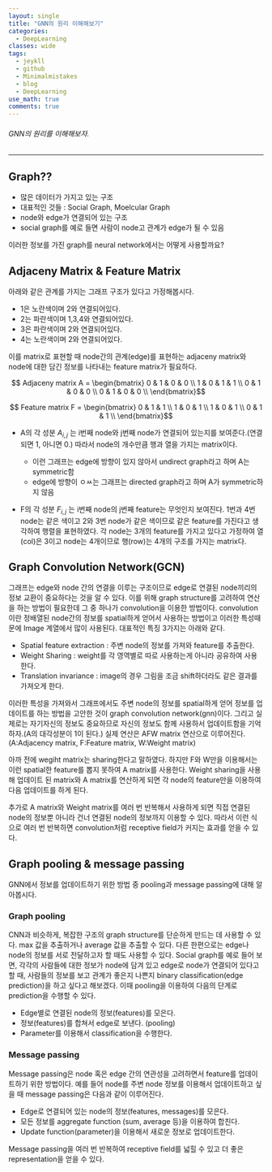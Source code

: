 ```yaml
---
layout: single
title: "GNN의 원리 이해해보기"
categories:
  - DeepLearning
classes: wide
tags:
  - jeykll
  - github
  - Minimalmistakes
  - blog
  - DeepLearning
use_math: true
comments: true
---
```


######  GNN의 원리를 이해해보자.
---

## Graph??  
+ 많은 데이터가 가지고 있는 구조  
+ 대표적인 것들 : Social Graph, Moelcular Graph  
+ node와 edge가 연결되어 있는 구조  
+ social graph를 예로 들면 사람이 node고 관계가 edge가 될 수 있음  

이러한 정보를 가진 graph를 neural network에서는 어떻게 사용할까요?

## Adjaceny Matrix & Feature Matrix  

아래와 같은 관계를 가지는 그래프 구조가 있다고 가정해봅시다.  

+ 1은 노란색이며 2와 연결되어있다.
+ 2는 파란색이며 1,3,4와 연결되어있다.  
+ 3은 파란색이며 2와 연결되어있다.  
+ 4는 노란색이며 2와 연결되어있다.  

이를 matrix로 표현할 때 node간의 관계(edge)를 표현하는 adjaceny matrix와 node에 대한 담긴 정보를 나타내는 feature matrix가 필요하다.  

$$ Adjaceny matrix A = \begin{bmatrix} 0 & 1 & 0 & 0 \\ 1 & 0 & 1 & 1 \\ 0 & 1 & 0 & 0 \\ 0 & 1 & 0 & 0 \\ \end{bmatrix}$$  

$$ Feature matrix F = \begin{bmatrix} 0 & 1 & 1 \\ 1 & 0 & 1 \\ 1 & 0 & 1 \\ 0 & 1 & 1 \\ \end{bmatrix}$$  

+ A의 각 성분 $A_{i,j}$ 는 i번째 node와 j번째 node가 연결되어 있는지를 보여준다.(연결되면 1, 아니면 0.) 따라서 node의 개수만큼 행과 열을 가지는 matrix이다.  
  - 이런 그래프는 edge에 방향이 있지 않아서 undirect graph라고 하며 A는 symmetric함  
  - edge에 방향이 ㅇㅆ는 그래프는 directed graph라고 하며 A가 symmetric하지 않음  

+ F의 각 성분 $F_{i,j}$ 는 i번째 node의 j번째 feature는 무엇인지 보여진다. 1번과 4번 node는 같은 색이고 2와 3번 node가 같은 색이므로 같은 feature를 가진다고 생각하여 행렬을 표현하였다. 각 node는 3개의 feature를 가지고 있다고 가정하여 열(col)은 3이고 node는 4개이므로 행(row)는 4개의 구조를 가지는 matrix다.  

## Graph Convolution Network(GCN)  

그래프는 edge와 node 간의 연결을 이루는 구조이므로 edge로 연결된 node끼리의 정보 교환이 중요하다는 것을 알 수 있다. 이를 위해 graph structure를 고려하여 연산을 하는 방법이 필요한데 그 중 하나가 convolution을 이용한 방법이다. convolution이란 정배열된 node간의 정보를 spatial하게 얻어서 사용하는 방법이고 이러한 특성때문에 Image 계열에서 많이 사용된다. 대표적인 특징 3가지는 아래와 같다.  
+ Spatial feature extraction : 주변 node의 정보를 가져와 feature를 추출한다.  
+ Weight Sharing : weight를 각 영역별로 따로 사용하는게 아니라 공유하여 사용한다.  
+ Translation invariance : image의 경우 그림을 조금 shift하더라도 같은 결과를 가져오게 한다.  

이러한 특성을 가져와서 그래프에서도 주변 node의 정보를 spatial하게 얻어 정보를 업데이트를 하는 방법을 고안한 것이 graph convolution network(gnn)이다. 그리고 실제로는 자기자신의 정보도 중요하므로 자신의 정보도 함께 사용하서 업데이트함을 기억하자.(A의 대각성분이 1이 된다.) 실제 연산은 AFW matrix 연산으로 이루어진다.(A:Adjacency matrix, F:Feature matrix, W:Weight matrix)  

아까 전에 wegiht matrix는 sharing한다고 말하였다. 하지만 F와 W만을 이용해서는 이런 spatial한 feature를 뽑지 못하여 A matrix를 사용한다. Weight sharing을 사용해 업데이트 된 matrix와 A matrix를 연산하게 되면 각 node의 feature만을 이용하여 다음 업데이트를 하게 된다.  

추가로 A matrix와 Weight matrix를 여러 번 반복해서 사용하게 되면 직접 연결된 node의 정보뿐 아니라 건너 연결된 node의 정보까지 이용할 수 있다. 따라서 이런 식으로 여러 번 반복하면 convolution처럼 receptive field가 커지는 효과를 얻을 수 있다.  

## Graph pooling & message passing  

GNN에서 정보를 업데이트하기 위한 방법 중 pooling과 message passing에 대해 알아봅시다.  

### Graph pooling  
CNN과 비슷하게, 복잡한 구조의 graph structure를 단순하게 만드는 데 사용할 수 있다. max 값을 추출하거나 average 값을 추출할 수 있다. 다른 한편으로는 edge나 node의 정보를 서로 전달하고자 할 때도 사용할 수 있다. Social graph를 예로 들어 보면, 각각의 사람들에 대한 정보가 node에 담겨 있고 edge로 node가 연결되어 있다고 할 때, 사람들의 정보를 보고 관계가 좋은지 나쁜지 binary classification(edge prediction)을 하고 싶다고 해보겠다. 이때 pooling을 이용하여 다음의 단계로 prediction을 수행할 수 있다.
+ Edge별로 연결된 node의 정보(features)를 모은다.  
+ 정보(features)를 합쳐서 edge로 보낸다. (pooling)  
+ Parameter를 이용해서 classification을 수행한다.  

### Message passing  
Message passing은 node 혹은 edge 간의 연관성을 고려하면서 feature를 업데이트하기 위한 방법이다. 예를 들어 node를 주변 node 정보를 이용해서 업데이트하고 싶을 때 message passing은 다음과 같이 이루어진다.  
+ Edge로 연결되어 있는 node의 정보(features, messages)를 모은다.  
+ 모든 정보를 aggregate function (sum, average 등)을 이용하여 합친다.  
+ Update function(parameter)을 이용해서 새로운 정보로 업데이트한다.  

Message passing을 여러 번 반복하여 receptive field를 넓힐 수 있고 더 좋은 representation을 얻을 수 있다.  
